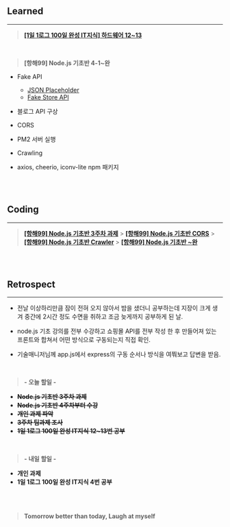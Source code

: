 ## Learned

---

> **[[1일 1로그 100일 완성 IT지식] 하드웨어 12~13](https://velog.io/@lilclown/1%EC%9D%BC-1%EB%A1%9C%EA%B7%B8-100%EC%9D%BC-%EC%99%84%EC%84%B1-IT%EC%A7%80%EC%8B%9D-%ED%95%98%EB%93%9C%EC%9B%A8%EC%96%B4-1213)**

<br>

> **[항해99] Node.js 기초반 4-1~완**

- Fake API

  - [JSON Placeholder](https://jsonplaceholder.typicode.com/)
  - [Fake Store API](https://fakestoreapi.com/)

- 블로그 API 구상

- CORS

- PM2 서버 실행

- Crawling

- axios, cheerio, iconv-lite npm 패키지

<br><br>

## Coding

---

> **[[항해99] Node.js 기초반 3주차 과제](https://github.com/lilclown97/TIL/tree/main/%ED%95%AD%ED%95%B499/W3-SPA_MALL-nologin)** > **[[항해99] Node.js 기초반 CORS](https://github.com/lilclown97/TIL/tree/main/%ED%95%AD%ED%95%B499/practice/cors-simulation)** > **[[항해99] Node.js 기초반 Crawler](https://github.com/lilclown97/TIL/tree/main/%ED%95%AD%ED%95%B499/practice/books-crawler)** > **[[항해99] Node.js 기초반 ~완](https://github.com/lilclown97/TIL/tree/main/%ED%95%AD%ED%95%B499/W3-SPA_MALL-nologin)**

<br><br>

## Retrospect

---

- 전날 이상하리만큼 잠이 전혀 오지 않아서 밤을 샜더니 공부하는데 지장이 크게 생겨 중간에 2시간 정도 수면을 취하고 조금 늦게까지 공부하게 된 날.

- node.js 기초 강의를 전부 수강하고 쇼핑몰 API를 전부 작성 한 후 만들어져 있는 프론트와 합쳐서 어떤 방식으로 구동되는지 직접 확인.

- 기술매니저님께 app.js에서 express의 구동 순서나 방식을 여쭤보고 답변을 받음.

<br>

> **- 오늘 할일 -**

- ~~**Node.js 기초반 3주차 과제**~~
- ~~**Node.js 기초반 4주차부터 수강**~~
- ~~**개인 과제 파악**~~
- ~~**3주차 팀과제 조사**~~
- ~~**1일 1로그 100일 완성 IT지식 12~13번 공부**~~

<br>

> **- 내일 할일 -**

- **개인 과제**
- **1일 1로그 100일 완성 IT지식 4번 공부**

<br><br>

> **Tomorrow better than today, Laugh at myself**
